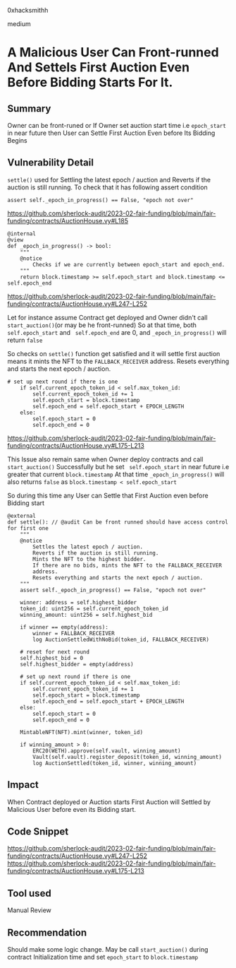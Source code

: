 0xhacksmithh

medium

# A Malicious User Can Front-runned And Settels First Auction Even Before Bidding Starts For It.

## Summary
Owner can be front-runed or If Owner set auction start time i.e ```epoch_start``` in near future then User can Settle First Auction Even before Its Bidding Begins

## Vulnerability Detail
```settle()``` used for Settling the latest epoch / auction and Reverts if the auction is still running. To check that it has following assert condition 
```solidity
assert self._epoch_in_progress() == False, "epoch not over"
```
https://github.com/sherlock-audit/2023-02-fair-funding/blob/main/fair-funding/contracts/AuctionHouse.vy#L185
```solidity
@internal
@view
def _epoch_in_progress() -> bool:
    """
    @notice
        Checks if we are currently between epoch_start and epoch_end.
    """
    return block.timestamp >= self.epoch_start and block.timestamp <= self.epoch_end

```
https://github.com/sherlock-audit/2023-02-fair-funding/blob/main/fair-funding/contracts/AuctionHouse.vy#L247-L252

Let for instance assume Contract get deployed and Owner didn't call ```start_auction()```(or may be he front-runned)
So at that time, both ``` self.epoch_start``` and ``` self.epoch_end``` are 0, and ```_epoch_in_progress()``` will return ```false``` 

So checks on ```settle()``` function get satisfied and it will settle first auction means it mints the NFT to the ```FALLBACK_RECEIVER``` address. Resets everything and starts the next epoch / auction.
```solidity
# set up next round if there is one
    if self.current_epoch_token_id < self.max_token_id:
        self.current_epoch_token_id += 1
        self.epoch_start = block.timestamp
        self.epoch_end = self.epoch_start + EPOCH_LENGTH
    else:
        self.epoch_start = 0
        self.epoch_end = 0
```
https://github.com/sherlock-audit/2023-02-fair-funding/blob/main/fair-funding/contracts/AuctionHouse.vy#L175-L213

This Issue also remain same when Owner deploy contracts and call ```start_auction()``` Successfully but he set ``` self.epoch_start``` in near future i.e greater that current ```block.timestamp```
At that time ```_epoch_in_progress()``` will also returns ```false``` as ```block.timestamp < self.epoch_start```

So during this time any User can Settle that First Auction even before Bidding start



```solidity
@external
def settle(): // @audit Can be front runned should have access control for first one
    """
    @notice
        Settles the latest epoch / auction.
        Reverts if the auction is still running.
        Mints the NFT to the highest bidder. 
        If there are no bids, mints the NFT to the FALLBACK_RECEIVER
        address.
        Resets everything and starts the next epoch / auction.
    """
    assert self._epoch_in_progress() == False, "epoch not over"

    winner: address = self.highest_bidder
    token_id: uint256 = self.current_epoch_token_id
    winning_amount: uint256 = self.highest_bid

    if winner == empty(address):
        winner = FALLBACK_RECEIVER
        log AuctionSettledWithNoBid(token_id, FALLBACK_RECEIVER)

    # reset for next round
    self.highest_bid = 0
    self.highest_bidder = empty(address)

    # set up next round if there is one
    if self.current_epoch_token_id < self.max_token_id:
        self.current_epoch_token_id += 1
        self.epoch_start = block.timestamp
        self.epoch_end = self.epoch_start + EPOCH_LENGTH
    else:
        self.epoch_start = 0
        self.epoch_end = 0

    MintableNFT(NFT).mint(winner, token_id)

    if winning_amount > 0:
        ERC20(WETH).approve(self.vault, winning_amount)
        Vault(self.vault).register_deposit(token_id, winning_amount)
        log AuctionSettled(token_id, winner, winning_amount)
```

## Impact
When Contract deployed or Auction starts First Auction will Settled by Malicious User before even its Bidding start.

## Code Snippet
https://github.com/sherlock-audit/2023-02-fair-funding/blob/main/fair-funding/contracts/AuctionHouse.vy#L247-L252
https://github.com/sherlock-audit/2023-02-fair-funding/blob/main/fair-funding/contracts/AuctionHouse.vy#L175-L213
## Tool used

Manual Review

## Recommendation
Should make some logic change.
May be call ```start_auction()``` during contract Initialization time and set ```epoch_start``` to ```block.timestamp```